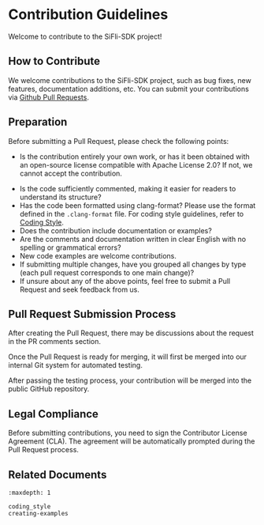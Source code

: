 
# Contribution Guidelines

Welcome to contribute to the SiFli-SDK project!

## How to Contribute

We welcome contributions to the SiFli-SDK project, such as bug fixes, new features, documentation additions, etc. You can submit your contributions via [Github Pull Requests](https://github.com/OpenSiFli/SiFli-SDK/pulls).

## Preparation

Before submitting a Pull Request, please check the following points:

- Is the contribution entirely your own work, or has it been obtained with an open-source license compatible with Apache License 2.0? If not, we cannot accept the contribution.
<!-- - Does the code documentation meet the documentation requirements? -->
- Is the code sufficiently commented, making it easier for readers to understand its structure?
- Has the code been formatted using clang-format? Please use the format defined in the `.clang-format` file. For coding style guidelines, refer to [Coding Style](coding_style.md).
- Does the contribution include documentation or examples?
- Are the comments and documentation written in clear English with no spelling or grammatical errors?
- New code examples are welcome contributions.
- If submitting multiple changes, have you grouped all changes by type (each pull request corresponds to one main change)?
- If unsure about any of the above points, feel free to submit a Pull Request and seek feedback from us.

## Pull Request Submission Process

After creating the Pull Request, there may be discussions about the request in the PR comments section.

Once the Pull Request is ready for merging, it will first be merged into our internal Git system for automated testing.

After passing the testing process, your contribution will be merged into the public GitHub repository.

## Legal Compliance

Before submitting contributions, you need to sign the Contributor License Agreement (CLA). The agreement will be automatically prompted during the Pull Request process.

## Related Documents

```{toctree}
:maxdepth: 1

coding_style
creating-examples

```
